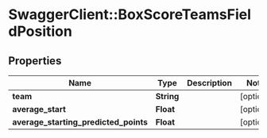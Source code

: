 # SwaggerClient::BoxScoreTeamsFieldPosition

## Properties
Name | Type | Description | Notes
------------ | ------------- | ------------- | -------------
**team** | **String** |  | [optional] 
**average_start** | **Float** |  | [optional] 
**average_starting_predicted_points** | **Float** |  | [optional] 


